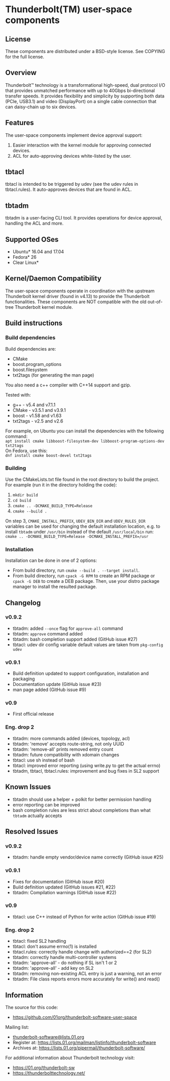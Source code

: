 # Thunderbolt(TM) user-space components

## License
These components are distributed under a BSD-style license. See COPYING for the
full license.


## Overview
Thunderbolt™ technology is a transformational high-speed, dual protocol
I/O that provides unmatched performance with up to 40Gbps bi-directional
transfer speeds. It provides flexibility and simplicity by supporting both
data (PCIe, USB3.1) and video (DisplayPort) on a single cable connection
that can daisy-chain up to six devices.


## Features
The user-space components implement device approval support:
1. Easier interaction with the kernel module for approving connected devices.
2. ACL for auto-approving devices white-listed by the user.


## tbtacl
tbtacl is intended to be triggered by udev (see the udev rules in tbtacl.rules).
It auto-approves devices that are found in ACL.


## tbtadm
tbtadm is a user-facing CLI tool. It provides operations for device approval,
handling the ACL and more.


## Supported OSes
- Ubuntu* 16.04 and 17.04
- Fedora* 26
- Clear Linux*


## Kernel/Daemon Compatibility
The user-space components operate in coordination with the upstream Thunderbolt
kernel driver (found in v4.13) to provide the Thunderbolt functionalities. These
components are NOT compatible with the old out-of-tree Thunderbolt kernel
module.


## Build instructions
### Build dependencies
Build dependencies are:
- CMake
- boost.program_options
- boost.filesystem
- txt2tags (for generating the man page)

You also need a c++ compiler with C++14 support and gzip.

Tested with:
- g++ - v5.4 and v7.1.1
- CMake - v3.5.1 and v3.9.1
- boost - v1.58 and v1.63
- txt2tags - v2.5 and v2.6

For example, on Ubuntu you can install the dependencies with the following
command:  
`apt install cmake libboost-filesystem-dev libboost-program-options-dev txt2tags`  
On Fedora, use this:  
`dnf install cmake boost-devel txt2tags`

### Building
Use the CMakeLists.txt file found in the root directory to build the project.
For example (run it in the directory holding the code):
1. `mkdir build`
2. `cd build`
3. `cmake .. -DCMAKE_BUILD_TYPE=Release`
4. `cmake --build .`

On step 3, `CMAKE_INSTALL_PREFIX`, `UDEV_BIN_DIR` and `UDEV_RULES_DIR` variables
can be used for changing the default installation location, e.g. to install
`tbtadm` under `/usr/bin` instead of the default `/usr/local/bin` run:  
`cmake .. -DCMAKE_BUILD_TYPE=Release -DCMAKE_INSTALL_PREFIX=/usr`

### Installation
Installation can be done in one of 2 options:
- From build directory, run `cmake --build . --target install`.
- From build directory, run `cpack -G RPM` to create an RPM package or
  `cpack -G DEB` to create a DEB package. Then, use your distro package manager
  to install the resulted package.


## Changelog
### v0.9.2
- tbtadm: added `--once` flag for `approve-all` command
- tbtadm: `approve` command added
- tbtadm: bash completion support added (GitHub issue #27)
- tbtacl: udev dir config variable default values are taken from `pkg-config udev`

### v0.9.1
- Build definition updated to support configuration, installation and packaging
- Documentation update (GitHub issue #23)
- man page added (GitHub issue #9)

### v0.9
- First official release

### Eng. drop 2
- tbtadm: more commands added (devices, topology, acl)
- tbtadm: 'remove' accepts route-string, not only UUID
- tbtadm: 'remove-all' prints removed entry count
- tbtadm: future compatibility with xdomain changes
- tbtacl: use sh instead of bash
- tbtacl: improved error reporting (using write.py to get the actual errno)
- tbtadm, tbtacl, tbtacl.rules: improvement and bug fixes in SL2 support


## Known Issues
- tbtadm should use a helper + polkit for better permission handling
- error reporting can be improved
- bash completion rules are less strict about completions than what `tbtadm`
  actually accepts


## Resolved Issues
### v0.9.2
- tbtadm: handle empty vendor/device name correctly (GitHub issue #25)

### v0.9.1
- Fixes for documentation (GitHub issue #20)
- Build definition updated (GitHub issues #21, #22)
- tbtadm: Compilation warnings (GitHub issue #22)

### v0.9
- tbtacl: use C++ instead of Python for write action (GitHub issue #19)

### Eng. drop 2
- tbtacl: fixed SL2 handling
- tbtacl: don't assume errno(1) is installed
- tbtacl.rules: correctly handle change with authorized==2 (for SL2)
- tbtadm: correctly handle multi-controller systems
- tbtadm: 'approve-all' - do nothing if SL isn't 1 or 2
- tbtadm: 'approve-all' - add key on SL2
- tbtadm: removing non-existing ACL entry is just a warning, not an error
- tbtadm: File class reports errors more accurately for write() and read()


## Information
The source for this code:
- https://github.com/01org/thunderbolt-software-user-space

Mailing list:
- thunderbolt-software@lists.01.org
- Register at: https://lists.01.org/mailman/listinfo/thunderbolt-software
- Archives at: https://lists.01.org/pipermail/thunderbolt-software/

For additional information about Thunderbolt technology visit:
- https://01.org/thunderbolt-sw
- https://thunderbolttechnology.net/
